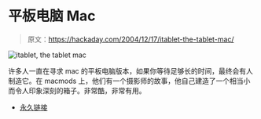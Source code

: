 # 平板电脑 Mac

> 原文：<https://hackaday.com/2004/12/17/itablet-the-tablet-mac/>

![itablet, the tablet mac](img/c6c0329e51c45e543066a4a324ea3e1e.png)

许多人一直在寻求 mac 的平板电脑版本，如果你等待足够长的时间，最终会有人制造它。在 macmods 上，他们有一个摄影师的故事，他自己建造了一个相当小而令人印象深刻的箱子。非常酷，非常有用。

*   [永久链接](http://www.macmod.com/content/view/166/2/)